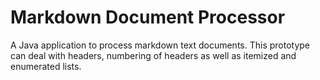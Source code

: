 # Markdown Document Processor

A Java application to process markdown text documents. This prototype can deal with headers, numbering of headers as well as itemized and enumerated lists.



